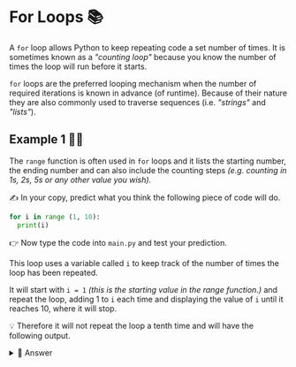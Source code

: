 # For Loops 📚

A ``for`` loop allows Python to keep repeating code a set number of times. It is sometimes known as a *"counting loop"* because you know the number of times the loop will run before it starts. 

``for`` loops are the preferred looping mechanism when the number of required iterations is 
known in advance (of runtime). Because of their nature they are also commonly used to 
traverse sequences (i.e. *"strings"* and *"lists"*).


## Example 1 🕵️‍♂️
The ``range`` function is often used in ``for`` loops and it lists the starting number, the ending number and can also include the counting steps *(e.g. counting in 1s, 2s, 5s or any other value you wish).*

✍ In your copy, predict what you think the following piece of code will do.

````py
for i in range (1, 10):
  print(i)

````
👉 Now type the code into `main.py` and test your prediction.


This loop uses a variable called `i` to keep track of the number of times the loop has been repeated.

It will start with `i = 1` *(this is the starting value in the range function.)* and repeat the loop, adding 1 to `i` each time and displaying the value of `i` until it reaches 10, where it will stop.

💡 Therefore it will not repeat the loop a tenth time and will have the following output.

<details>
  <summary> 👀 Answer </summary>
  We can see that the output will be 

  ````
  1,2,3,4,5,6,7,8 and 9
  ````
When it gets to 10 the loop will stop, so 10 will not be shown in the output.

</details>


> 
